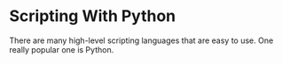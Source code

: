 # Scripting With Python

There are many high-level scripting languages that are easy to use. One really popular one is Python. 


